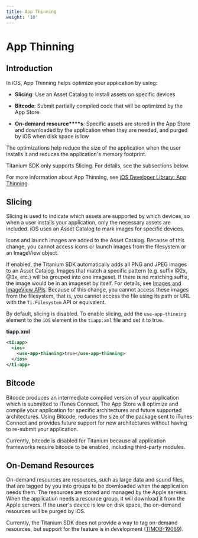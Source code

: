 ```yaml
---
title: App Thinning
weight: '10'
---
```


# App Thinning

## Introduction

In iOS, App Thinning helps optimize your application by using:

* **Slicing**: Use an Asset Catalog to install assets on specific devices

* **Bitcode**: Submit partially compiled code that will be optimized by the App Store

* **On-demand resource****s**: Specific assets are stored in the App Store and downloaded by the application when they are needed, and purged by iOS when disk space is low

The optimizations help reduce the size of the application when the user installs it and reduces the application's memory footprint.

Titanium SDK only supports Slicing. For details, see the subsections below.

For more information about App Thinning, see [iOS Developer Library: App Thinning](https://developer.apple.com/library/ios/documentation/IDEs/Conceptual/AppDistributionGuide/AppThinning/AppThinning.html).

## Slicing

Slicing is used to indicate which assets are supported by which devices, so when a user installs your application, only the necessary assets are included. iOS uses an Asset Catalog to mark images for specific devices.

Icons and launch images are added to the Asset Catalog. Because of this change, you cannot access icons or launch images from the filesystem or an ImageView object.

If enabled, the Titanium SDK automatically adds all PNG and JPEG images to an Asset Catalog. Images that match a specific pattern (e.g. suffix @2x, @3x, etc.) will be grouped into one imageset. If there is no matching suffix, the image would be in an imageset by itself. For details, see [Images and ImageView APIs](/guide/Titanium_SDK/Titanium_SDK_How-tos/Working_with_Media_APIs/Images_and_ImageView_APIs/). Because of this change, you cannot access these images from the filesystem, that is, you cannot access the file using its path or URL with the `Ti.Filesystem` API or equivalent.

By default, slicing is disabled. To enable slicing, add the `use-app-thinning` element to the `iOS` element in the `tiapp.xml` file and set it to true.

**tiapp.xml**

```xml
<ti:app>
  <ios>
    <use-app-thinning>true</use-app-thinning>
  </ios>
</ti:app>
```

## Bitcode

Bitcode produces an intermediate compiled version of your application which is submitted to iTunes Connect. The App Store will optimize and compile your application for specific architectures and future supported architectures. Using Bitcode, reduces the size of the package sent to iTunes Connect and provides future support for new architectures without having to re-submit your application.

Currently, bitcode is disabled for Titanium because all application frameworks require bitcode to be enabled, including third-party modules.

## On-Demand Resources

On-demand resources are resources, such as large data and sound files, that are tagged by you into groups to be downloaded when the application needs them. The resources are stored and managed by the Apple servers. When the application needs a resource group, it will download it from the Apple servers. If the user's device is low on disk space, the on-demand resources will be purged by iOS.

Currently, the Titanium SDK does not provide a way to tag on-demand resources, but support for the feature is in development ([TIMOB-19069](https://jira.appcelerator.org/browse/TIMOB-19069)).

